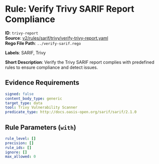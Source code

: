 # Rule: Verify Trivy SARIF Report Compliance

**ID**: `trivy-report`  
**Source**: [v2/rules/sarif/trivy/verify-trivy-report.yaml](scribe-public/sample-policies.git/v2/rules/sarif/trivy/verify-trivy-report.yaml)  
**Rego File Path**: `../verify-sarif.rego`  

**Labels**: SARIF, Trivy

**Short Description**: Verify the Trivy SARIF report complies with predefined rules to ensure compliance and detect issues.

## Evidence Requirements

```yaml
signed: false
content_body_type: generic
target_type: data
tool: Trivy Vulnerability Scanner
predicate_type: http://docs.oasis-open.org/sarif/sarif/2.1.0
```
## Rule Parameters (`with`)

```yaml
rule_level: []
precision: []
rule_ids: []
ignore: []
max_allowed: 0
```
